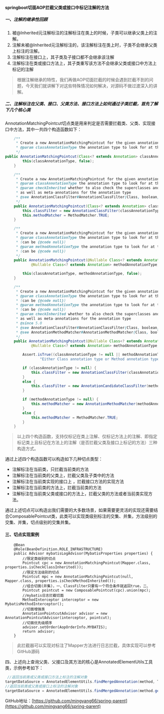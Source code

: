 #### springboot切面AOP拦截父类或接口中标记注解的方法

##### 一、注解的继承性回顾

1. 被@Inherited元注解标注的注解标注在类上的时候，子类可以继承父类上的注解。
2. 注解未被@Inherited元注解标注的，该注解标注在类上时，子类不会继承父类上标注的注解。
3. 注解标注在接口上，其子类及子接口都不会继承该注解
4. 注解标注在类或接口方法上，其子类重写该方法不会继承父类或接口中方法上标记的注解

> 根据注解继承的特性，我们再做AOP切面拦截的时候会遇到拦截不到的问题，今天我们就讲解下对这些特殊情况如何解决，对源码不做过渡深入的讲解。

##### 二、注解标注在父类、接口、父类方法、接口方法上如何通过子类拦截，首先了解下几个核心类

AnnotationMatchingPointcut切点类是用来判定是否需要拦截类、父类、实现接口中方法，其中一共四个构造函数如下：

```java
	/**
	 * Create a new AnnotationMatchingPointcut for the given annotation type.
	 * @param classAnnotationType the annotation type to look for at the class level
	 */
public AnnotationMatchingPointcut(Class<? extends Annotation> classAnnotationType) {
		this(classAnnotationType, false);
	}

	/**
	 * Create a new AnnotationMatchingPointcut for the given annotation type.
	 * @param classAnnotationType the annotation type to look for at the class level
	 * @param checkInherited whether to also check the superclasses and interfaces
	 * as well as meta-annotations for the annotation type
	 * @see AnnotationClassFilter#AnnotationClassFilter(Class, boolean)
	 */
	public AnnotationMatchingPointcut(Class<? extends Annotation> classAnnotationType, boolean checkInherited) {
		this.classFilter = new AnnotationClassFilter(classAnnotationType, checkInherited);
		this.methodMatcher = MethodMatcher.TRUE;
	}

	/**
	 * Create a new AnnotationMatchingPointcut for the given annotation types.
	 * @param classAnnotationType the annotation type to look for at the class level
	 * (can be {@code null})
	 * @param methodAnnotationType the annotation type to look for at the method level
	 * (can be {@code null})
	 */
	public AnnotationMatchingPointcut(@Nullable Class<? extends Annotation> classAnnotationType,
			@Nullable Class<? extends Annotation> methodAnnotationType) {

		this(classAnnotationType, methodAnnotationType, false);
	}

	/**
	 * Create a new AnnotationMatchingPointcut for the given annotation types.
	 * @param classAnnotationType the annotation type to look for at the class level
	 * (can be {@code null})
	 * @param methodAnnotationType the annotation type to look for at the method level
	 * (can be {@code null})
	 * @param checkInherited whether to also check the superclasses and interfaces
	 * as well as meta-annotations for the annotation type
	 * @since 5.0
	 * @see AnnotationClassFilter#AnnotationClassFilter(Class, boolean)
	 * @see AnnotationMethodMatcher#AnnotationMethodMatcher(Class, boolean)
	 */
	public AnnotationMatchingPointcut(@Nullable Class<? extends Annotation> classAnnotationType,
			@Nullable Class<? extends Annotation> methodAnnotationType, boolean checkInherited) {

		Assert.isTrue((classAnnotationType != null || methodAnnotationType != null),
				"Either Class annotation type or Method annotation type needs to be specified (or both)");

		if (classAnnotationType != null) {
			this.classFilter = new AnnotationClassFilter(classAnnotationType, checkInherited);
		}
		else {
			this.classFilter = new AnnotationCandidateClassFilter(methodAnnotationType);
		}

		if (methodAnnotationType != null) {
			this.methodMatcher = new AnnotationMethodMatcher(methodAnnotationType, checkInherited);
		}
		else {
			this.methodMatcher = MethodMatcher.TRUE;
		}
	}
```

> 以上四个构造函数，支持仅标记在类上注解、仅标记方法上的注解、即指定标记类上且标记在方法上的注解（是否拦截父类及接口上标记的方法）三种构造方式。

通过上述四个构造函数可以构造如下几种切点类型：

- 注解标注在当前类，只拦截当前类的方法
- 注解标注在当前类的父类上，拦截父类及子类中的方法
- 注解标注在当前类实现的接口上 ，拦截接口方法的实现方法
- 注解标注在当前类的方法上，拦截当前类的方法
- 注解标注在当前类父类或接口的方法上，拦截父类的方法或者当前类实现方法。

通过上述切点可以构造出我们需要的大多数场景，如果需要更灵活的实现还需要结合ComposablePointcut类，此类可以实现类级别标注的交集、并集，方法级别的交集、并集，切点级别的交集并集。

#### 三、切点实现案例

```
    @Bean
    @Role(BeanDefinition.ROLE_INFRASTRUCTURE)
    public Advisor mybatisLogAdvisor(MybatisProperties properties) {
        //限定类级别的切点
        Pointcut cpc = new AnnotationMatchingPointcut(Mapper.class, properties.isCheckClassInherited());
        //限定方法级别的切点
        Pointcut mpc = new AnnotationMatchingPointcut(null, Mapper.class, properties.isCheckMethodInherited());
        //组合切面(并集)，一、ClassFilter只要有一个符合条件就返回true，二、
        Pointcut pointcut = new ComposablePointcut(cpc).union(mpc);
        //mybatis日志拦截切面
        MethodInterceptor interceptor = new MybatisMethodInterceptor();
        //切面增强类
        AnnotationPointcutAdvisor advisor = new AnnotationPointcutAdvisor(interceptor, pointcut);
        //切面优先级顺序
        advisor.setOrder(AopOrderInfo.MYBATIS);
        return advisor;
    }
```

> 此拦截器可以实现对标注了Mapper方法进行日志拦截，具体实现可以参考GitHub源码

四、上述向上查询父类、父接口及其方法的核心是AnnotatedElementUtils工具类，示例参考如下：

```java
 //返回当前类或父类或接口方法上标注的注解对象
targetDataSource = AnnotatedElementUtils.findMergedAnnotation(method, TargetDataSource.class);
//返回当前类或父类或接口上标注的注解对象
targetDataSource = AnnotatedElementUtils.findMergedAnnotation(method.getDeclaringClass(), TargetDataSource.class);
```



GitHub地址：[https://github.com/mingyang66/spring-parent](https://github.com/mingyang66/spring-parent)